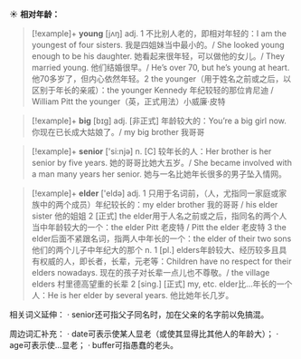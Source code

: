 ☀ <span class="category">**相对年龄：**</span>
>[!example]+ <span class="vocabulary">**young**</span> [jʌŋ] 
> <span class="definition">adj. 1 不比别人老的，即相对年轻的：</span>I am the youngest of four sisters. 我是四姐妹当中最小的。/ She looked young enough to be his daughter. 她看起来很年轻，可以做他的女儿。/ They married young. 他们结婚很早。/ He’s over 70, but he’s young at heart. 他70多岁了，但内心依然年轻。<span class="definition">2 the younger（用于姓名之前或之后，以区别于年长的亲戚）：</span>the younger Kennedy 年纪较轻的那位肯尼迪 / William Pitt the younger（英，正式用法）小威廉·皮特

>[!example]+ <span class="vocabulary">**big**</span> [bɪɡ] 
> <span class="definition">adj. [非正式] 年龄较大的：</span>You’re a big girl now. 你现在已长成大姑娘了。/ my big brother 我哥哥

>[!example]+ <span class="vocabulary">**senior**</span> ['si:njə] 
> <span class="definition">n. [C] 较年长的人：</span>Her brother is her senior by five years. 她的哥哥比她大五岁。/ She became involved with a man many years her senior. 她与一名比她年长很多的男子坠入情网。

>[!example]+ <span class="vocabulary">**elder**</span> ['eldə] 
> <span class="definition">adj. 1 只用于名词前，（人，尤指同一家庭或家族中的两个成员）年纪较长的：</span>my elder brother 我的哥哥 / his elder sister 他的姐姐 <span class="definition">2 [正式] the elder用于人名之前或之后，指同名的两个人当中年龄较大的一个：</span>the elder Pitt 老皮特 / Pitt the elder 老皮特 <span class="definition">3 the elder后面不紧跟名词，指两人中年长的一个：</span>the elder of their two sons 他们的两个儿子中年纪大的那个 <span class="definition">n. 1 [pl.] elders年龄较大、经历较多且具有权威的人，即长者，长辈，元老等：</span>Children have no respect for their elders nowadays. 现在的孩子对长辈一点儿也不尊敬。/ the village elders 村里德高望重的长辈 <span class="definition">2 [sing.] [正式] my, etc. elder比…年长的一个人：</span>He is her elder by several years. 他比她年长几岁。

相关词义延伸：
· senior还可指父子同名时，加在父亲的名字前以免搞混。

周边词汇补充：
· date可表示使某人显老（或使其显得比其他人的年龄大）；
· age可表示使…显老；
· buffer可指愚蠢的老头。
